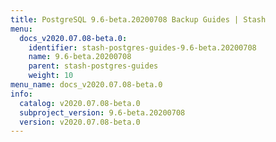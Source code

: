 ```yaml
---
title: PostgreSQL 9.6-beta.20200708 Backup Guides | Stash
menu:
  docs_v2020.07.08-beta.0:
    identifier: stash-postgres-guides-9.6-beta.20200708
    name: 9.6-beta.20200708
    parent: stash-postgres-guides
    weight: 10
menu_name: docs_v2020.07.08-beta.0
info:
  catalog: v2020.07.08-beta.0
  subproject_version: 9.6-beta.20200708
  version: v2020.07.08-beta.0
---
```



